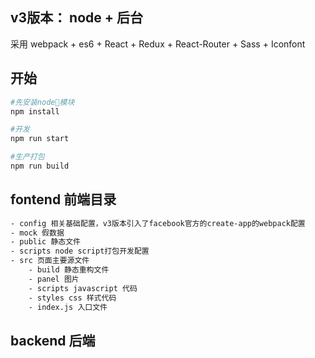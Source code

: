 ## v3版本： node + 后台
采用 webpack + es6 + React + Redux + React-Router + Sass + Iconfont
## 开始
```bash
#先安装node模块
npm install

#开发
npm run start

#生产打包
npm run build
```

## fontend 前端目录
```bash
- config 相关基础配置，v3版本引入了facebook官方的create-app的webpack配置
- mock 假数据
- public 静态文件
- scripts node script打包开发配置
- src 页面主要源文件
    - build 静态重构文件
    - panel 图片
    - scripts javascript 代码
    - styles css 样式代码
    - index.js 入口文件
```

## backend 后端